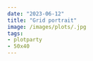 ```yaml
---
date: "2023-06-12"
title: "Grid portrait"
image: /images/plots/.jpg
tags:
- plotparty
- 50x40
---
```

